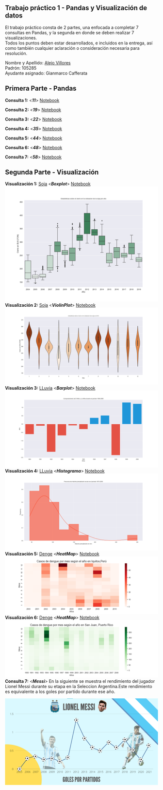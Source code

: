 Trabajo práctico 1 - Pandas y Visualización de datos
---

El trabajo práctico consta de 2 partes, una enfocada a completar 7 consultas en Pandas, y la
segunda en donde se deben realizar 7 visualizaciones. \
Todos los puntos deben estar desarrollados, e incluidos en la entrega, así como también cualquier aclaración o consideración
necesaria para resolución.

Nombre y Apellido: [Alejo Villores](https://github.com/alejovillores) \
Padrón: 105285 \
Ayudante asignado: Gianmarco Cafferata

## Primera Parte - Pandas
**Consulta 1:**  <***11***>  [Notebook](https://github.com/alejovillores/tp1_villores_alejo_pandas_visu/blob/main/pandas_consultas/ejercicio_11.ipynb) 

**Consulta 2:**  <***19***>  [Notebook](https://github.com/alejovillores/tp1_villores_alejo_pandas_visu/blob/main/pandas_consultas/ejercicio_19.ipynb) 

**Consulta 3:**  <***22***>  [Notebook](https://github.com/alejovillores/tp1_villores_alejo_pandas_visu/blob/main/pandas_consultas/ejercicio_22.ipynb) 

**Consulta 4:**  <***35***>  [Notebook](https://github.com/alejovillores/tp1_villores_alejo_pandas_visu/blob/main/pandas_consultas/ejercicio_35.ipynb) 

**Consulta 5:**  <***44***>  [Notebook](https://github.com/alejovillores/tp1_villores_alejo_pandas_visu/blob/main/pandas_consultas/ejercicio_44.ipynb) 

**Consulta 6:**  <***48***>  [Notebook](https://github.com/alejovillores/tp1_villores_alejo_pandas_visu/blob/main/pandas_consultas/ejercicio_48.ipynb) 

**Consulta 7:**  <***58***>  [Notebook](https://github.com/alejovillores/tp1_villores_alejo_pandas_visu/blob/main/pandas_consultas/ejercicio_58.ipynb) 

## Segunda Parte - Visualización

**Visualización 1:**  [Soja](https://metadata.fundacionsadosky.org.ar/competition/11/)  <***Boxplot***> [Notebook](https://github.com/alejovillores/tp1_villores_alejo_pandas_visu/blob/main/pandas_visualizaciones/soja_visualizacion..ipynb)
![image](https://github.com/alejovillores/tp1_villores_alejo_pandas_visu/blob/main/box_plot_soja.png)
**Visualización 2:**  [Soja](https://metadata.fundacionsadosky.org.ar/competition/11/) <***ViolinPlot***>  [Notebook](https://github.com/alejovillores/tp1_villores_alejo_pandas_visu/blob/main/pandas_visualizaciones/soja_visualizacion..ipynb)
![image](https://github.com/alejovillores/tp1_villores_alejo_pandas_visu/blob/main/violinplot_soja.png)
**Visualización 3:**  [LLuvia](https://metadata.fundacionsadosky.org.ar/competition/15/) <***Barplot***>  [Notebook](https://github.com/alejovillores/tp1_villores_alejo_pandas_visu/blob/main/pandas_visualizaciones/lluvia_san_luis.ipynb)
![image](https://github.com/alejovillores/tp1_villores_alejo_pandas_visu/blob/main/elnino_la_nina.png)
**Visualización 4:** [LLuvia](https://metadata.fundacionsadosky.org.ar/competition/15/) <***Histograma***>  [Notebook](https://github.com/alejovillores/tp1_villores_alejo_pandas_visu/blob/main/pandas_visualizaciones/lluvia_san_luis.ipynb) 
![image](https://github.com/alejovillores/tp1_villores_alejo_pandas_visu/blob/main/histograma_san_luis.png)
**Visualización 5:** [Denge](https://www.drivendata.org/competitions/44/dengai-predicting-disease-spread/page/80/) <***HeatMap***>  [Notebook](https://github.com/alejovillores/tp1_villores_alejo_pandas_visu/blob/main/pandas_visualizaciones/heat_map_dengue.ipynb)
![image](https://github.com/alejovillores/tp1_villores_alejo_pandas_visu/blob/main/heat_map_peru.png)
**Visualización 6:** [Denge](https://www.drivendata.org/competitions/44/dengai-predicting-disease-spread/page/80/) <***HeatMap***>  [Notebook](https://github.com/alejovillores/tp1_villores_alejo_pandas_visu/blob/main/pandas_visualizaciones/heat_map_dengue.ipynb)
![image](https://github.com/alejovillores/tp1_villores_alejo_pandas_visu/blob/main/heat_map_pr.png)
**Consulta 7:**  <***Messi***>  En la siguiente se muestra el rendimiento del jugador Lionel Messi durante su etapa en la Seleccion Argentina.Este rendimiento es equivalente a los goles por partido durante ese año.

![image](https://github.com/alejovillores/tp1_villores_alejo_pandas_visu/blob/main/goles_x_partido_messi.png)
